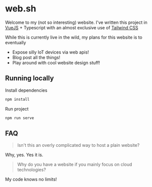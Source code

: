# web.sh

Welcome to my (not so interesting) website. I've written this project in [VueJS](https://vuejs.org/) + Typescript with an almost exclusive use of [Tailwind CSS](https://tailwindcss.com/)

While this is currently live in the wild, my plans for this website is to eventually

- Expose silly IoT devices via web apis!
- Blog post all the things!
- Play around with cool website design stuff!

## Running locally

Install dependencies

```bash
npm install
```

Run project

```bash
npm run serve
```

## FAQ

> Isn't this an overly complicated way to host a plain website?

Why, yes. Yes it is.

> Why do you have a website if you mainly focus on cloud technologies?

My code knows no limits!
